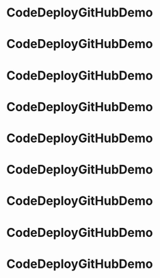 # CodeDeployGitHubDemo
# CodeDeployGitHubDemo
# CodeDeployGitHubDemo
# CodeDeployGitHubDemo
# CodeDeployGitHubDemo
# CodeDeployGitHubDemo
# CodeDeployGitHubDemo
# CodeDeployGitHubDemo
# CodeDeployGitHubDemo
